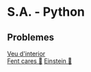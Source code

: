 # S.A. - Python
## Problemes  
[Veu d'interior](https://vicentcardona.github.io/ProgitractI/python/veudinterior.html)  
[Fent cares 🤗](https://vicentcardona.github.io/ProgitractI/python/fentcares.html) 
[Einstein 🧠](https://vicentcardona.github.io/ProgitractI/python/einstein.html) 
